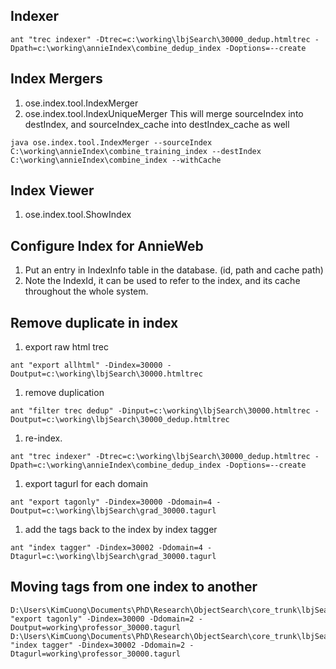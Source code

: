 ## Indexer ##
```
ant "trec indexer" -Dtrec=c:\working\lbjSearch\30000_dedup.htmltrec -Dpath=c:\working\annieIndex\combine_dedup_index -Doptions=--create
```

## Index Mergers ##

  1. ose.index.tool.IndexMerger
  1. ose.index.tool.IndexUniqueMerger
This will merge sourceIndex into destIndex, and sourceIndex\_cache into destIndex\_cache as well
```
java ose.index.tool.IndexMerger --sourceIndex C:\working\annieIndex\combine_training_index --destIndex C:\working\annieIndex\combine_index --withCache
```

## Index Viewer ##
  1. ose.index.tool.ShowIndex

## Configure Index for AnnieWeb ##
  1. Put an entry in IndexInfo table in the database. (id, path and cache path)
  1. Note the IndexId, it can be used to refer to the index, and its cache throughout the whole system.

## Remove duplicate in index ##
  1. export raw html trec
```
ant "export allhtml" -Dindex=30000 -Doutput=c:\working\lbjSearch\30000.htmltrec
```
  1. remove duplication
```
ant "filter trec dedup" -Dinput=c:\working\lbjSearch\30000.htmltrec -Doutput=c:\working\lbjSearch\30000_dedup.htmltrec
```
  1. re-index.
```
ant "trec indexer" -Dtrec=c:\working\lbjSearch\30000_dedup.htmltrec -Dpath=c:\working\annieIndex\combine_dedup_index -Doptions=--create
```
  1. export tagurl for each domain
```
ant "export tagonly" -Dindex=30000 -Ddomain=4 -Doutput=c:\working\lbjSearch\grad_30000.tagurl
```
  1. add the tags back to the index by index tagger
```
ant "index tagger" -Dindex=30002 -Ddomain=4 -Dtagurl=c:\working\lbjSearch\grad_30000.tagurl
```

## Moving tags from one index to another ##
```
D:\Users\KimCuong\Documents\PhD\Research\ObjectSearch\core_trunk\lbjSearch>ant "export tagonly" -Dindex=30000 -Ddomain=2 -Doutput=working\professor_30000.tagurl
D:\Users\KimCuong\Documents\PhD\Research\ObjectSearch\core_trunk\lbjSearch>ant "index tagger" -Dindex=30002 -Ddomain=2 -Dtagurl=working\professor_30000.tagurl
```